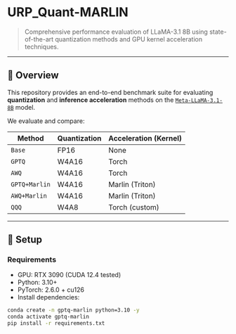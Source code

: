 # URP_Quant-MARLIN

> Comprehensive performance evaluation of LLaMA-3.1 8B using state-of-the-art quantization methods and GPU kernel acceleration techniques.

---

## 📌 Overview

This repository provides an end-to-end benchmark suite for evaluating **quantization** and **inference acceleration** methods on the [`Meta-LLaMA-3.1-8B`](https://huggingface.co/meta-llama/Meta-Llama-3-8B) model.

We evaluate and compare:

| Method          | Quantization | Acceleration (Kernel) |
|-----------------|--------------|------------------------|
| `Base`          | FP16         | None                  |
| `GPTQ`          | W4A16        | Torch                 |
| `AWQ`           | W4A16        | Torch                 |
| `GPTQ+Marlin`   | W4A16        | Marlin (Triton)       |
| `AWQ+Marlin`    | W4A16        | Marlin (Triton)       |
| `QQQ`           | W4A8         | Torch (custom)        |

---

## 🔧 Setup

### Requirements

- GPU: RTX 3090  (CUDA 12.4 tested)
- Python: 3.10+
- PyTorch: 2.6.0 + cu126
- Install dependencies:

```bash
conda create -n gptq-marlin python=3.10 -y
conda activate gptq-marlin
pip install -r requirements.txt

